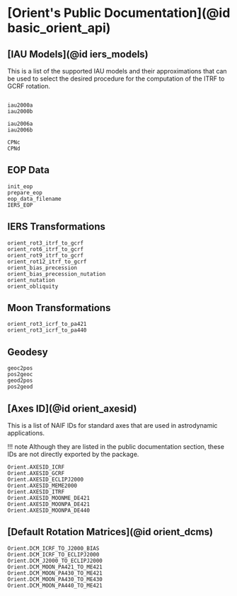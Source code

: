 # [Orient's Public Documentation](@id basic_orient_api)

## [IAU Models](@id iers_models)

This is a list of the supported IAU models and their approximations that can be used to select the desired procedure for the computation of the ITRF to GCRF rotation.

```@docs 

iau2000a
iau2000b

iau2006a
iau2006b 

CPNc
CPNd
```

## EOP Data 

```@docs
init_eop
prepare_eop
eop_data_filename 
IERS_EOP
```

## IERS Transformations

```@docs
orient_rot3_itrf_to_gcrf
orient_rot6_itrf_to_gcrf
orient_rot9_itrf_to_gcrf
orient_rot12_itrf_to_gcrf
orient_bias_precession
orient_bias_precession_nutation
orient_nutation
orient_obliquity
```

## Moon Transformations

```@docs
orient_rot3_icrf_to_pa421
orient_rot3_icrf_to_pa440
```

## Geodesy 

```@docs 
geoc2pos
pos2geoc
geod2pos
pos2geod
```

## [Axes ID](@id orient_axesid)

This is a list of NAIF IDs for standard axes that are used in astrodynamic applications. 

!!! note 
    Although they are listed in the public documentation section, these IDs are not directly exported by the package.

```@docs 
Orient.AXESID_ICRF
Orient.AXESID_GCRF
Orient.AXESID_ECLIPJ2000
Orient.AXESID_MEME2000
Orient.AXESID_ITRF
Orient.AXESID_MOONME_DE421
Orient.AXESID_MOONPA_DE421
Orient.AXESID_MOONPA_DE440
```

## [Default Rotation Matrices](@id orient_dcms)

```@docs 
Orient.DCM_ICRF_TO_J2000_BIAS
Orient.DCM_ICRF_TO_ECLIPJ2000
Orient.DCM_J2000_TO_ECLIPJ2000
Orient.DCM_MOON_PA421_TO_ME421
Orient.DCM_MOON_PA430_TO_ME421
Orient.DCM_MOON_PA430_TO_ME430
Orient.DCM_MOON_PA440_TO_ME421
```